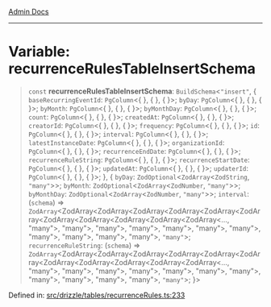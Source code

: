 [Admin Docs](/)

***

# Variable: recurrenceRulesTableInsertSchema

> `const` **recurrenceRulesTableInsertSchema**: `BuildSchema`\<`"insert"`, \{ `baseRecurringEventId`: `PgColumn`\<\{ \}, \{ \}, \{ \}\>; `byDay`: `PgColumn`\<\{ \}, \{ \}, \{ \}\>; `byMonth`: `PgColumn`\<\{ \}, \{ \}, \{ \}\>; `byMonthDay`: `PgColumn`\<\{ \}, \{ \}, \{ \}\>; `count`: `PgColumn`\<\{ \}, \{ \}, \{ \}\>; `createdAt`: `PgColumn`\<\{ \}, \{ \}, \{ \}\>; `creatorId`: `PgColumn`\<\{ \}, \{ \}, \{ \}\>; `frequency`: `PgColumn`\<\{ \}, \{ \}, \{ \}\>; `id`: `PgColumn`\<\{ \}, \{ \}, \{ \}\>; `interval`: `PgColumn`\<\{ \}, \{ \}, \{ \}\>; `latestInstanceDate`: `PgColumn`\<\{ \}, \{ \}, \{ \}\>; `organizationId`: `PgColumn`\<\{ \}, \{ \}, \{ \}\>; `recurrenceEndDate`: `PgColumn`\<\{ \}, \{ \}, \{ \}\>; `recurrenceRuleString`: `PgColumn`\<\{ \}, \{ \}, \{ \}\>; `recurrenceStartDate`: `PgColumn`\<\{ \}, \{ \}, \{ \}\>; `updatedAt`: `PgColumn`\<\{ \}, \{ \}, \{ \}\>; `updaterId`: `PgColumn`\<\{ \}, \{ \}, \{ \}\>; \}, \{ `byDay`: `ZodOptional`\<`ZodArray`\<`ZodString`, `"many"`\>\>; `byMonth`: `ZodOptional`\<`ZodArray`\<`ZodNumber`, `"many"`\>\>; `byMonthDay`: `ZodOptional`\<`ZodArray`\<`ZodNumber`, `"many"`\>\>; `interval`: (`schema`) => `ZodArray`\<ZodArray\<ZodArray\<ZodArray\<ZodArray\<ZodArray\<ZodArray\<ZodArray\<ZodArray\<ZodArray\<ZodArray\<ZodArray\<..., "many"\>, "many"\>, "many"\>, "many"\>, "many"\>, "many"\>, "many"\>, "many"\>, "many"\>, "many"\>, "many"\>, `"many"`\>; `recurrenceRuleString`: (`schema`) => `ZodArray`\<ZodArray\<ZodArray\<ZodArray\<ZodArray\<ZodArray\<ZodArray\<ZodArray\<ZodArray\<ZodArray\<ZodArray\<ZodArray\<..., "many"\>, "many"\>, "many"\>, "many"\>, "many"\>, "many"\>, "many"\>, "many"\>, "many"\>, "many"\>, "many"\>, `"many"`\>; \}\>

Defined in: [src/drizzle/tables/recurrenceRules.ts:233](https://github.com/gautam-divyanshu/talawa-api/blob/441b833d91882cfef7272c118419933afe47f7b6/src/drizzle/tables/recurrenceRules.ts#L233)
